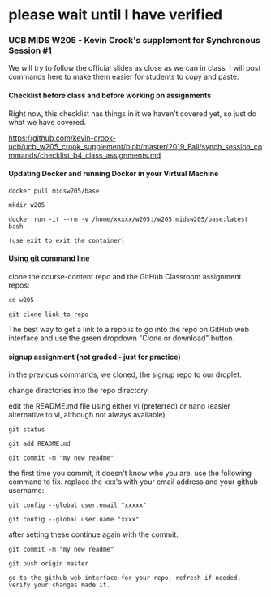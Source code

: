 # please wait until I have verified

### UCB MIDS W205 - Kevin Crook's supplement for Synchronous Session #1

We will try to follow the official slides as close as we can in class.  I will post commands here to make them easier for students to copy and paste.

#### Checklist before class and before working on assignments

Right now, this checklist has things in it we haven't covered yet, so just do what we have covered.

https://github.com/kevin-crook-ucb/ucb_w205_crook_supplement/blob/master/2019_Fall/synch_session_commands/checklist_b4_class_assignments.md

#### Updating Docker and running Docker in your Virtual Machine

```
docker pull midsw205/base

mkdir w205

docker run -it --rm -v /home/xxxxx/w205:/w205 midsw205/base:latest bash

(use exit to exit the container)
```

#### Using git command line

clone the course-content repo and the GitHub Classroom assignment repos:

```
cd w205

git clone link_to_repo
```

The best way to get a link to a repo is to go into the repo on GitHub web interface and use the green dropdown "Clone or download" button.

#### signup assignment (not graded - just for practice)

in the previous commands, we cloned, the signup repo to our droplet.

change directories into the repo directory

edit the README.md file using either vi (preferred) or nano (easier alternative to vi, although not always available)

```
git status

git add README.md

git commit -m "my new readme"
```

the first time you commit, it doesn't know who you are.  use the following command to fix.  replace the xxx's with your email address and your github username:

```
git config --global user.email "xxxxx"

git config --global user.name "xxxx"
```

after setting these continue again with the commit:

```
git commit -m "my new readme"

git push origin master

go to the github web interface for your repo, refresh if needed, verify your changes made it.
```
